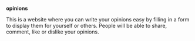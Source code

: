 **opinions**

This is a website where you can write your opinions easy by filling in a form to display them for yourself or others. People will be able to share, comment, like or dislike your opinions.